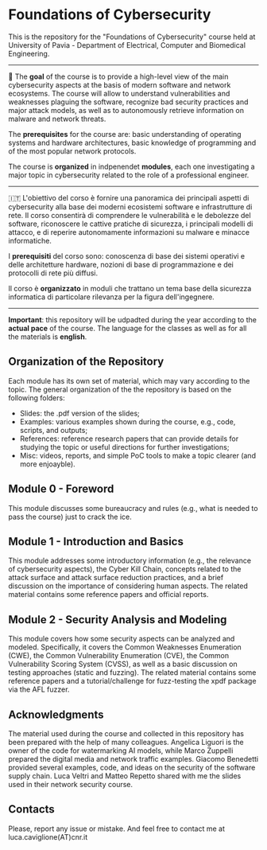 # Foundations of Cybersecurity

This is the repository for the "Foundations of Cybersecurity" course held at University of Pavia - Department of Electrical, Computer and Biomedical Engineering. 

----

🏴󠁧󠁢󠁥󠁮󠁧󠁿 The **goal** of the course is to provide a high-level view of the main cybersecurity aspects at the basis of modern software and network ecosystems. The course will allow to understand vulnerabilities and weaknesses plaguing the software, recognize bad security practices and major attack models, as well as to autonomously retrieve information on malware and network threats. 

The **prerequisites** for the course are: basic understanding of operating systems and hardware architectures, basic knowledge of programming and of the most popular network protocols. 

The course is **organized** in indpenendet **modules**, each one investigating a major topic in cybersecurity related to the role of a professional engineer.

---

🇮🇹 L'obiettivo del corso è fornire una panoramica dei principali aspetti di cybersecurity alla base dei moderni ecosistemi software e infrastrutture di rete. Il corso consentirà di comprendere le vulnerabilità e le debolezze del software, riconoscere le cattive pratiche di sicurezza, i principali modelli di attacco, e di reperire autonomamente informazioni su malware e minacce informatiche.

I **prerequisiti** del corso sono: conoscenza di base dei sistemi operativi e delle architetture hardware, nozioni di base di programmazione e dei protocolli di rete più diffusi.

Il corso è **organizzato** in moduli che trattano un tema base della sicurezza informatica di particolare rilevanza per la figura dell'ingegnere.

---

**Important**: this repository will be udpadted during the year according to the **actual pace** of the course. The language for the classes as well as for all the materials is **english**. 

## Organization of the Repository

Each module has its own set of material, which may vary according to the topic. The general organization of the the repository is based on the following folders:

- Slides: the .pdf version of the slides;
- Examples: various examples shown during the course, e.g., code, scripts, and outputs;
- References: reference research papers that can provide details for studying the topic or useful directions for further investigations;
- Misc: videos, reports, and simple PoC tools to make a topic clearer (and more enjoayble).

## Module 0 - Foreword

This module discusses some bureaucracy and rules (e.g., what is needed to pass the course) just to crack the ice. 

## Module 1 - Introduction and Basics

This module addresses some introductory information (e.g., the relevance of cybersecurity aspects), the Cyber Kill Chain, concepts related to the attack surface and attack surface reduction practices, and a brief discussion on the importance of considering human aspects. The related material contains some reference papers and official reports. 

## Module 2 - Security Analysis and Modeling

This module covers how some security aspects can be analyzed and modeled. Specifically, it covers the Common Weaknesses Enumeration (CWE), the Common Vulnerability Enumeration (CVE), the Common Vulnerability Scoring System (CVSS), as well as a basic discussion on testing approaches (static and fuzzing). The related material contains some reference papers and a tutorial/challenge for fuzz-testing the xpdf package via the AFL fuzzer. 




## Acknowledgments 

The material used during the course and collected in this repository has been prepared with the help of many colleagues. Angelica Liguori is the owner of the code for watermarking AI models, while Marco Zuppelli prepared the digital media and network traffic examples. Giacomo Benedetti provided several examples, code, and ideas on the security of the software supply chain. Luca Veltri and Matteo Repetto shared with me the slides used in their network security course. 

## Contacts

Please, report any issue or mistake. And feel free to contact me at luca.caviglione(AT)cnr.it




